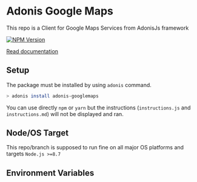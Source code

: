 # Adonis Google Maps

This repo is a Client for Google Maps Services from AdonisJs framework

[![NPM Version][npm-image]][npm-url]

[Read documentation](https://github.com/yariksav/adonis-googlemaps/blob/master/instructions.md)


## Setup

The package must be installed by using `adonis` command.

```bash
> adonis install adonis-googlemaps
```

You can use directly `npm` or `yarn` but the instructions (`instructions.js` and `instructions.md`) will not be displayed and ran.

## Node/OS Target

This repo/branch is supposed to run fine on all major OS platforms and targets `Node.js >=8.7`

## Environment Variables


[npm-image]: https://img.shields.io/npm/v/adonis-googlemaps.svg?style=flat-square
[npm-url]: https://npmjs.org/package/adonis-googlemaps
